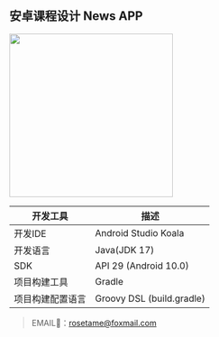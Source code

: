 ## 安卓课程设计 News APP

<img src="https://gitee.com/RoseTame/pic/raw/master/blog/202410262348093.png" width="290px">

| 开发工具         | 描述                      |
| ---------------- | ------------------------- |
| 开发IDE          | Android Studio Koala      |
| 开发语言         | Java(JDK 17)              |
| SDK              | API 29 (Android 10.0)     |
| 项目构建工具     | Gradle                    |
| 项目构建配置语言 | Groovy DSL (build.gradle) |



> EMAIL📧：rosetame@foxmail.com

